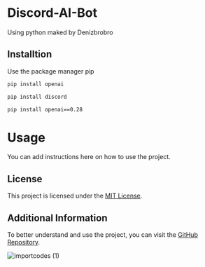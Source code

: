 # Discord-AI-Bot
Using python
maked by Denizbrobro

## Installtion

Use the package manager pip

```bash
pip install openai
```
```bash
pip install discord
```
```bash
pip install openai==0.28
```





# Usage
You can add instructions here on how to use the project.

## License
This project is licensed under the [MIT License](https://choosealicense.com/licenses/mit/).

## Additional Information
To better understand and use the project, you can visit the [GitHub Repository](https://github.com/Denizbrobro/Discord-AI-Bot).

![importcodes (1)](https://github.com/Denizbrobro/Discord-AI-Bot/assets/140730727/800e4526-4058-44cf-91bc-04f25e4433b8)
